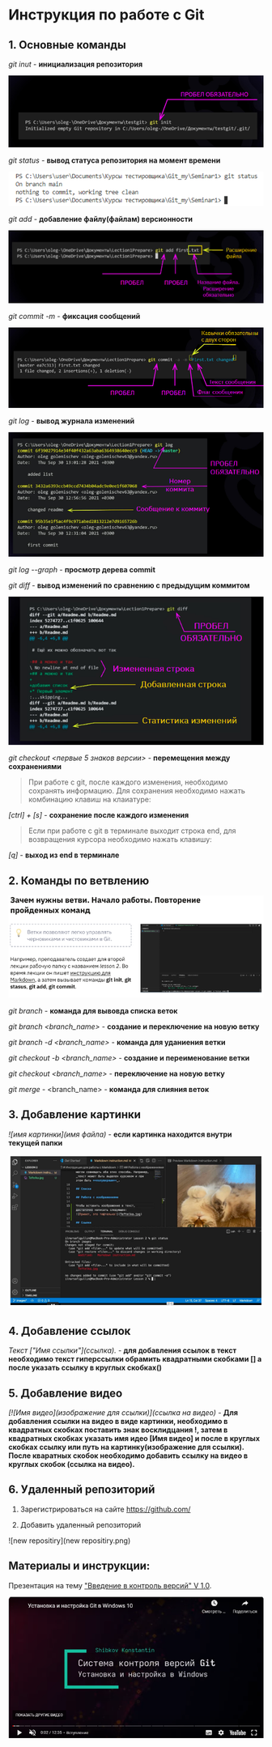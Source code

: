 # Инструкция по работе с Git

## 1. Основные команды

*git inut* - **инициализация репозитория**

![git inut](init.png)

*git status* - **вывод статуса репозитория на момент времени**

![git status](status.png)

*git add* - **добавление файлу(файлам) версионности**

![git add](add.png)

*git commit -m <message>* - **фиксация сообщений**

![git commit](commit.png)

*git log* - **вывод журнала изменений**

![git log](log.png)

*git log --graph* - **просмотр дерева commit**

*git diff* - **вывод изменений по сравнению с предыдущим коммитом**

![git diff](diff.png)

*git checkout <первые 5 знаков версии>* - **перемещения между сохранениями**

> При работе с git, после каждого изменения, необходимо сохранять информацию. Для сохранения необходимо нажать комбинацию клавиш на клаиатуре:

*[ctrl] + [s]* - **сохранение после каждого изменения**

> Если при работе с git в терминале выходит строка end, для возвращения курсора необходимо нажать клавишу:

*[q]* - **выход из end в терминале**

## 2. Команды по ветвлению

![git branch](branch.png) 

*git branch* - **команда для вывовда списка веток**

*git branch <branch_name>* - **создание и переключение на новую ветку**

*git branch -d <branch_name>* - **команда для уданиения ветки**

*git checkout -b <branch_name>* - **создание и переименование ветки**

*git checkout <branch_name>* - **переключение на новую ветку**

*git merge* - <branch_name> - **команда для слияния веток**

## 3. Добавление картинки
*![имя картинки](имя файла)* - **если картинка находится внутри текущей папки**

![images](images.png)

## 4. Добавление ссылок

*Текст \["Имя ссылки"\](ссылка).* - **для добавления ссылок в текст необходимо текст гиперссылки обрамить квадратными скобками [] а после указать ссылку в круглых скобках()**

## 5. Добавление видео

*[![Имя видео](изображение для ссылки)](ссылка на видео)* - **Для добавления ссылки на видео в виде картинки, необходимо в квадратных скобках поставить знак восклидцания !, затем в квадратных скобках указать имя идео [Имя видео] и после в круглых скобках ссылку или путь на картинку(изображение для ссылки). После кваратных скобок необходимо добавить ссылку на видео в круглых скобок (ссылка на видео).**
  
## 6. Удаленный репозиторий

1. Зарегистрироваться на сайте https://github.com/

2. Добавить удаленный репозиторий

![new repositiry](new repositiry.png)



## Материалы и инструкции:

Презентация на тему ["Введение в контроль версий" V 1.0](https://gbcdn.mrgcdn.ru/uploads/asset/3382251/attachment/b5c88675c477bd530bd5b532a181cf2f.pdf).

[![Инструкция по установке Git](git.png)](https://yandex.ru/video/preview/?text=%D0%BA%D0%B0%D0%BA%20%D0%BD%D0%B0%D1%81%D1%82%D1%80%D0%BE%D0%B8%D1%82%D1%8C%20git%20%D0%BD%D0%B0%20windows&path=yandex_search&parent-reqid=1654620229070070-15137040984187797485-vla1-4526-vla-l7-balancer-8080-BAL-9589&from_type=vast&filmId=11299384617156771124)
